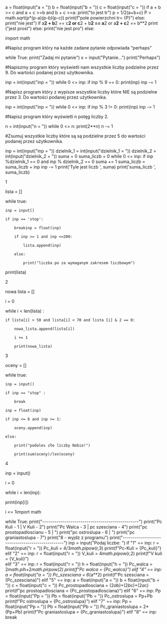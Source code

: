 a = float(input("a = "))
b = float(input("b = "))
c = float(input("c = "))
if a + b >= c and a + c >=b and b + c >=a:
    print("to jest tr")
    p = 1/2(a+b+c)
    P = math.sqrt(p*(p-a)*(p-b)*(p-c))
    print(f"pole powierzchni tr= {P}")
else:
    print("nie jest")
    if a**2 + b**2 == c**2 or c**2 + b**2 == a**2 or a**2 + c**2 == b**2
        print ("jest prost")
    else:
        print("nie jest pro")
else:                     



import math

#Napisz program który na każde zadane pytanie odpowiada “perhaps”

while True:
    print("Zadaj mi pytanie")
    x  = input("Pytanie...")
    print("Perhaps")

#Napiszmy program który wyświetli nam wszystkie liczby podzielne przez 9. Do wartości podanej przez użytkownika.

inp = int(input("inp = "))
while 0 <= inp:
    if inp % 9 == 0:
        print(inp)
    inp -= 1

#Napisz program który z wypisze wszystkie liczby które NIE są podzielne przez 3.  Do wartości podanej przez użytkownika.

inp = int(input("inp = "))
while 0 <= inp:
    if inp % 3 != 0:
        print(inp)
    inp -= 1

#Napisz program który wyświetli n potęg liczby 2.

n = int(input("n = "))
while 0 <= n:
    print(2**n)
    n -= 1

#Zsumuj wszystkie liczby które są są podzielne przez 5 do wartości podanej przez użytkownika. 

inp = int(input("inp = "))
dzielnik_1 = int(input("dzielnik_1 = "))
dzielnik_2 = int(input("dzielnik_2 = "))
suma = 0
suma_liczb = 0
while 0 <= inp:
    if inp %dzielnik_1 == 0 and  inp % dzielnik_2 == 0
        suma += 1
        suma_liczb = suma_liczb + inp
    inp -= 1
print('Tyle jest liczb ', suma)
print('suma_liczb ',   suma_liczb)



1

lista = []

while true:

    inp = input[]

    if inp == 'stop':

        breakinp = float(inp)

        if inp >= 1 and inp <=200:

            lista.append(inp)

        else:

            print("liczba po za wymaganym zakresem liczbowym")

            

print(lista)











2

nowa lista = []

i = 0

while i < len(lista) :

    if lista[i] > 50 and lista[i] < 70 and lista [i] & 2 == 0:

        nowa_lista.append(lista[i])

        i += 1

        print(nowa_lista)

        





3

oceny = []

while true:

    inp = input()

    if inp == "stop" :

        break

    inp = float(inp)

    if inp <= 6 and inp >= 1:

        oceny.append(inp)

    else:

        print("podales złe liczby Nobie!")

        print(sum(oceny)/len(oceny)

              







4

inp = input()

i = 0

while i < len(inp):

print(inp[i])

i <= 1import math


while True:
    print("------------------------------------------------")
    print("Pc Kuli - 1 | V Kuli - 2")
    print("Pc Walca - 3 | pc szesciana - 4")
    print("pc prostopadloscianu - 5 | ")
    print("pc ostroslupa - 6 | ")
    print("pc graniastoslupa - 7")
    print("8 - wyjdz z programu")
    print("------------------------------------------------")
    inp = input("Podaj liczbe: ")
    if "1" == inp:
        r = float(input("r = "))
        Pc_kuli = 4/3*math.pi*pow(r,3)
        print(f"Pc-Kuli = {Pc_kuli}")
    elif "2" == inp:
        r = float(input("r = "))
        V_kuli = 4*math.pi*pow(r,2)
        print(f"V kuli = {V_kuli}")        
    elif "3" == inp:
        r = float(input("r = "))
        h = float(input("h = "))
        Pc_walca = 2*math.pi*h+2*math.pi*r*pow(2)
        print(f"Pc walca = {Pc_walca}")
    elif "4" == inp:
        a = float(input("a = "))
        Pc_szesciana = 6*(a**2)
        print(f"Pc szesciana = {Pc_szesciana}")
    elif "5" == inp:
        a = float(input("a = "))
        b = float(input("b = "))
        c = float(input("c = "))
        Pc_prostopadlosciana = (2*a*b)+(2*b*c)+(2*a*c)
        print(f"pc prostopadlosciana = {Pc_prostopadlosciana}")
    elif "6" == inp:
        Pp = float(input("Pp = "))
        Pb = float(input("Pb = "))
        Pc_ostroslupa = Pp+Pb
        print(f"Pc ostroslupa = {Pc_ostroslupa}")
    elif "7" == inp:
        Pp = float(input("Pp = "))
        Pb = float(input("Pb = "))
        Pc_graniastoslupa = 2*(Pp+Pb)
        print(f"Pc graniastoslupa = {Pc_graniastoslupa}")
    elif "8" == inp:
        break
